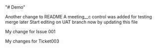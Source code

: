 "# Demo" 

Another change to README
A meeting__c control was added for testing merge later
Start editing on UAT branch now by updating this file
<!-- WongS, Issue 001 start -->
My change for Issue 001 <!--removing hash-->
<!-- WongS, Issue 001 end -->
<!-- WongS, Ticket003 start -->
My changes for Ticket003
<!-- WongS, Ticket003 end -->